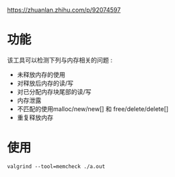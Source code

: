 https://zhuanlan.zhihu.com/p/92074597

# 功能
该工具可以检测下列与内存相关的问题 :
- 未释放内存的使用
- 对释放后内存的读/写
- 对已分配内存块尾部的读/写
- 内存泄露
- 不匹配的使用malloc/new/new[] 和 free/delete/delete[]
- 重复释放内存

# 使用
`valgrind --tool=memcheck ./a.out`

